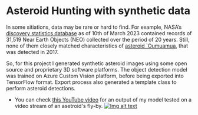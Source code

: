 # Asteroid Hunting with synthetic data

In some sitiations, data may be rare or hard to find. For example, NASA’s [discovery statistics database](https://cneos.jpl.nasa.gov/stats/totals.html) as of 10th of March 2023 contained records of 31,519 Near Earth Objects (NEO) collected over the period of 20 years. Still, none of them closely matched characteristics of [asteroid `Oumuamua](https://solarsystem.nasa.gov/asteroids-comets-and-meteors/comets/oumuamua/in-depth), that was detected in 2017.

So, for this project I generated synthetic asteroid images using some open source and proprietary 3D software platforms. The object detection model was trained on Azure Custom Vision platform, before being exported into TensorFlow format. Export process also generated a template class to perform asteroid detections.

- You can check [this YouTube video](https://youtu.be/MGzjm-F5YcA) for an output of my model tested on a video stream of an asetroid's fly-by.
[![Img alt text](https://img.youtube.com/vi/MGzjm-F5YcA/0.jpg)](https://www.youtube.com/watch?v=MGzjm-F5YcA)

